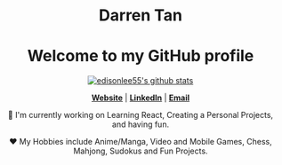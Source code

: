 <h1 align="center">Darren Tan</h1>
<h1 align="center">Welcome to my GitHub profile</h1>


<p align="center">
  <a href="https://github.com/DarrenJZTan"><img src="https://github-readme-stats.vercel.app/api?username=DarrenJZTan&hide_border=true&show_icons=true" alt="edisonlee55's github stats"></a>
</p>

<p align="center">
  <strong><a href="https://darrenjztan.github.io/Portfolio/">Website</a></strong> |
  <strong><a href="www.linkedin.com/in/darrenjztan">LinkedIn</a></strong> |
  <strong><a href="mailto:tanjzge@gmail.com">Email</a></strong>
</p>

<p align="center">🔭 I'm currently working on Learning React, Creating a Personal Projects, and having fun.</p>
<p align="center">❤ My Hobbies include Anime/Manga, Video and Mobile Games, Chess, Mahjong, Sudokus and Fun Projects.</p>

<!--
**DarrenJZTan/DarrenJZTan** is a ✨ _special_ ✨ repository because its `README.md` (this file) appears on your GitHub profile.

Here are some ideas to get you started:

- 🔭 I’m currently working on ...
- 🌱 I’m currently learning ...
- 👯 I’m looking to collaborate on ...
- 🤔 I’m looking for help with ...
- 💬 Ask me about ...
- 📫 How to reach me: ...
- 😄 Pronouns: ...
- ⚡ Fun fact: ...
-->
